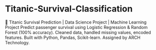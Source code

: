 # Titanic-Survival-Classification
🚀 Titanic Survival Prediction | Data Science Project | Machine Learning Project  Predict passenger survival using Logistic Regression &amp; Random Forest (100% accuracy). Cleaned data, handled missing values, encoded features. Built with Python, Pandas, Scikit-learn. Assigned by ARCH Technology.

